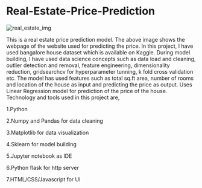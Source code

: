 # Real-Estate-Price-Prediction
![real_estate_img](https://user-images.githubusercontent.com/83235872/154661252-7ade1f98-a607-4840-bcd6-504254666ea2.png)

This is a real estate price prediction model. The above image shows the webpage of the website used for predicting the price. 
In this project, I have used bangalore house dataset which is available on Kaggle. During model building, I have used data science concepts such as data load and cleaning, outlier detection and removal, feature engineering, dimensionality reduction, gridsearchcv for hyperparameter tunning, k fold cross validation etc.
The model has used features such as total sq.ft area, number of rooms and location of the house as input and predicting the price as output.
Uses Linear Regression model for prediction of the price of the house.
Technology and tools used in this project are,

1.Python

2.Numpy and Pandas for data cleaning

3.Matplotlib for data visualization

4.Sklearn for model building

5.Jupyter notebook as IDE

6.Python flask for http server

7.HTML/CSS/Javascript for UI
